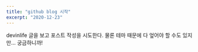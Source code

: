 ```yaml
---
title: "github blog 시작"
excerpt: "2020-12-23"
---
```


devinlife 글을 보고 포스트 작성을 시도한다.
물론 테마 때문에 다 엎어야 할 수도 있지만... 궁금하니까!
